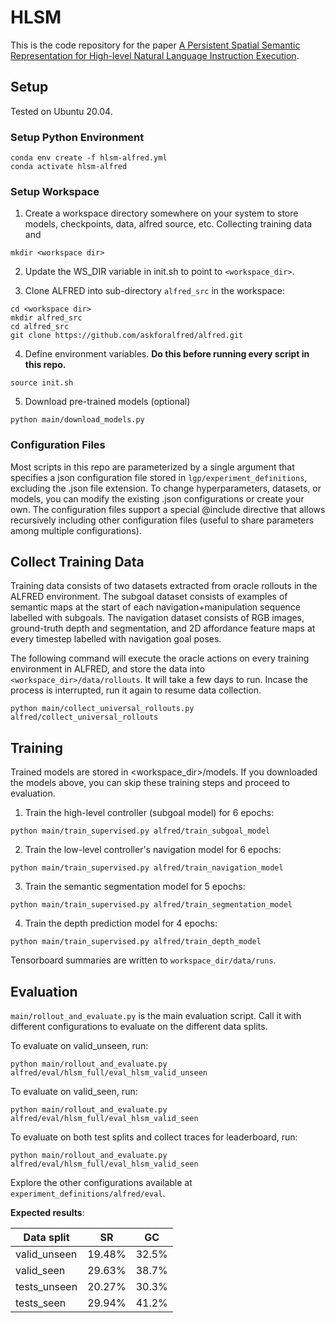 # HLSM
This is the code repository for the paper [A Persistent Spatial Semantic Representation for High-level Natural Language Instruction Execution](https://arxiv.org/abs/2107.05612).

## Setup

Tested on Ubuntu 20.04.

### Setup Python Environment
```
conda env create -f hlsm-alfred.yml
conda activate hlsm-alfred
```

### Setup Workspace
1. Create a workspace directory somewhere on your system to store models, checkpoints, data, alfred source, etc.
Collecting training data and 
```
mkdir <workspace dir>
```

2. Update the WS_DIR variable in init.sh to point to `<workspace_dir>`.  

3. Clone ALFRED into sub-directory `alfred_src` in the workspace:
```
cd <workspace dir>
mkdir alfred_src
cd alfred_src
git clone https://github.com/askforalfred/alfred.git
```

4. Define environment variables. **Do this before running every script in this repo.**
```
source init.sh
```

5. Download pre-trained models (optional)
```
python main/download_models.py
```

### Configuration Files
Most scripts in this repo are parameterized by a single argument that specifies a json
configuration file stored in `lgp/experiment_definitions`, excluding the .json file extension.
To change hyperparameters, datasets, or models, you can modify the existing .json configurations
or create your own. The configuration files support a special @include directive that allows recursively including other
configuration files (useful to share parameters among multiple configurations).

## Collect Training Data
Training data consists of two datasets extracted from oracle rollouts in the ALFRED environment.
The subgoal dataset consists of examples of semantic maps at the start of each navigation+manipulation sequence 
labelled with subgoals. The navigation dataset consists of RGB images, ground-truth depth and segmentation, and 
2D affordance feature maps at every timestep labelled with navigation goal poses.

The following command will execute the oracle actions on every training environment in ALFRED, 
and store the data into `<workspace_dir>/data/rollouts`. It will take a few days to run.
Incase the process is interrupted, run it again to resume data collection.
```
python main/collect_universal_rollouts.py alfred/collect_universal_rollouts
```

## Training
Trained models are stored in <workspace_dir>/models.
If you downloaded the models above, you can skip these training steps and proceed to evaluation.

1. Train the high-level controller (subgoal model) for 6 epochs:
```
python main/train_supervised.py alfred/train_subgoal_model
```

2. Train the low-level controller's navigation model for 6 epochs:
```
python main/train_supervised.py alfred/train_navigation_model
```

3. Train the semantic segmentation model for 5 epochs:
```
python main/train_supervised.py alfred/train_segmentation_model
```

4. Train the depth prediction model for 4 epochs:
```
python main/train_supervised.py alfred/train_depth_model
```

Tensorboard summaries are written to `workspace_dir/data/runs`.

## Evaluation
`main/rollout_and_evaluate.py` is the main evaluation script.
Call it with different configurations to evaluate on the different data splits.

To evaluate on valid_unseen, run:
```
python main/rollout_and_evaluate.py alfred/eval/hlsm_full/eval_hlsm_valid_unseen
```

To evaluate on valid_seen, run:
```
python main/rollout_and_evaluate.py alfred/eval/hlsm_full/eval_hlsm_valid_seen
```

To evaluate on both test splits and collect traces for leaderboard, run:
```
python main/rollout_and_evaluate.py alfred/eval/hlsm_full/eval_hlsm_valid_seen
```

Explore the other configurations available at `experiment_definitions/alfred/eval`.


**Expected results**:

| Data split      | SR          | GC          |
| --------------- | ----------- | ----------- |
| valid_unseen    | 19.48%      | 32.5%       |
| valid_seen      | 29.63%      | 38.7%       |
| tests_unseen    | 20.27%      | 30.3%       |
| tests_seen      | 29.94%      | 41.2%       |
